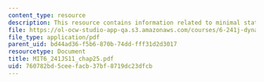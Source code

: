 ```yaml
---
content_type: resource
description: This resource contains information related to minimal state-space realization.
file: https://ol-ocw-studio-app-qa.s3.amazonaws.com/courses/6-241j-dynamic-systems-and-control-spring-2011/760782bd5ceefacb37bf8719dc23dfcb_MIT6_241JS11_chap25.pdf
file_type: application/pdf
parent_uid: bd44ad36-f5b6-870b-74dd-fff31d2d3017
resourcetype: Document
title: MIT6_241JS11_chap25.pdf
uid: 760782bd-5cee-facb-37bf-8719dc23dfcb
---
```

